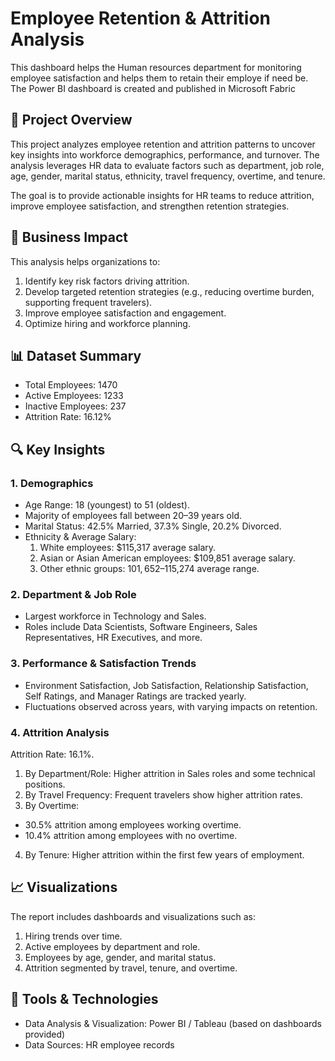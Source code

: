 # Employee Retention & Attrition Analysis
This dashboard helps the Human resources department for monitoring employee satisfaction and helps them to retain their employe if need be. The Power BI dashboard is created and published in Microsoft Fabric
## 📌 Project Overview
This project analyzes employee retention and attrition patterns to uncover key insights into workforce demographics, performance, and turnover. The analysis leverages HR data to evaluate factors such as department, job role, age, gender, marital status, ethnicity, travel frequency, overtime, and tenure.

The goal is to provide actionable insights for HR teams to reduce attrition, improve employee satisfaction, and strengthen retention strategies.
## 🎯 Business Impact
This analysis helps organizations to:
1) Identify key risk factors driving attrition.
2) Develop targeted retention strategies (e.g., reducing overtime burden, supporting frequent travelers).
3) Improve employee satisfaction and engagement.
4) Optimize hiring and workforce planning.

## 📊 Dataset Summary
* Total Employees: 1470
* Active Employees: 1233
* Inactive Employees: 237
* Attrition Rate: 16.12%

## 🔍 Key Insights
### 1. Demographics
* Age Range: 18 (youngest) to 51 (oldest).
* Majority of employees fall between 20–39 years old.
* Marital Status: 42.5% Married, 37.3% Single, 20.2% Divorced.
* Ethnicity & Average Salary:
  1) White employees: $115,317 average salary.
  2) Asian or Asian American employees: $109,851 average salary.
  3) Other ethnic groups: $101,652–$115,274 average range.

### 2. Department & Job Role
* Largest workforce in Technology and Sales.
* Roles include Data Scientists, Software Engineers, Sales Representatives, HR Executives, and more.

### 3. Performance & Satisfaction Trends
* Environment Satisfaction, Job Satisfaction, Relationship Satisfaction, Self Ratings, and Manager Ratings are tracked yearly.
* Fluctuations observed across years, with varying impacts on retention.

### 4. Attrition Analysis
Attrition Rate: 16.1%.
1) By Department/Role: Higher attrition in Sales roles and some technical positions.
2) By Travel Frequency: Frequent travelers show higher attrition rates.
3) By Overtime:
  * 30.5% attrition among employees working overtime.
  * 10.4% attrition among employees with no overtime.
4) By Tenure: Higher attrition within the first few years of employment.

## 📈 Visualizations
The report includes dashboards and visualizations such as:
1) Hiring trends over time.
2) Active employees by department and role.
3) Employees by age, gender, and marital status.
4) Attrition segmented by travel, tenure, and overtime.

## 🚀 Tools & Technologies
* Data Analysis & Visualization: Power BI / Tableau (based on dashboards provided)
* Data Sources: HR employee records
